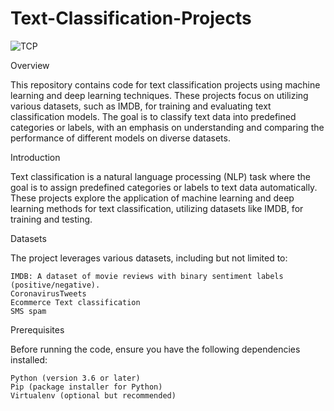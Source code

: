 # Text-Classification-Projects
![TCP](https://s31.picofile.com/file/8469955734/1_rnko_Sy3iEQ_sUbzmU4A_A.png)

Overview

This repository contains code for text classification projects using machine learning and deep learning techniques. These projects focus on utilizing various datasets, such as IMDB, for training and evaluating text classification models. The goal is to classify text data into predefined categories or labels, with an emphasis on understanding and comparing the performance of different models on diverse datasets.

Introduction

Text classification is a natural language processing (NLP) task where the goal is to assign predefined categories or labels to text data automatically. These projects explore the application of machine learning and deep learning methods for text classification, utilizing datasets like IMDB, for training and testing.

Datasets

The project leverages various datasets, including but not limited to:

    IMDB: A dataset of movie reviews with binary sentiment labels (positive/negative).
    CoronavirusTweets
    Ecommerce Text classification
    SMS spam

Prerequisites

Before running the code, ensure you have the following dependencies installed:

    Python (version 3.6 or later)
    Pip (package installer for Python)
    Virtualenv (optional but recommended)
